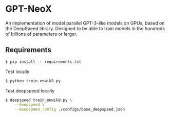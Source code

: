 # GPT-NeoX
An implementation of model parallel GPT-3-like models on GPUs, based on the DeepSpeed library. Designed to be able to train models in the hundreds of billions of parameters or larger.

## Requirements

```bash
$ pip install -r requirements.txt
```

Test locally

```bash
$ python train_enwik8.py
```

Test deepspeed locally

```bash
$ deepspeed train_enwik8.py \
	--deepspeed \
	--deepspeed_config ./configs/base_deepspeed.json
```
